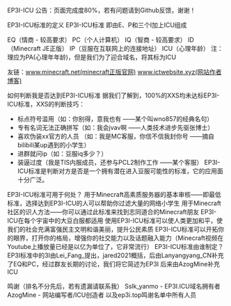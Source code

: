 EP3I-ICU
公告：页面完成度80%，若有问题请到Github反馈，谢谢！

EP3I-ICU标准的定义
EP3I-ICU标准 即由E、P和三个I加上ICU组成

EQ（情商 - 较高要求）
PC（个人计算机）
IQ（智商 - 较高要求）
ID（Minecraft JE正版）
IP（豆服在互联网上的连接地址）
ICU（心理年龄）
注：理应为PA(心理年年龄)，但是我们为了迎合域名，将其标为ICU

友链：www.minecraft.net(minecraft正版官网) www.ictwebsite.xyz(网站作者博客)

如何判断我是否达到EP3I-ICU标准
据我们了解到，100%的XXS均未达标EP3I-ICU标准，XXS的判断技巧：

- 标点符号滥用（如：你别得，意我也有 ——某个叫wno857的经典名句）
- 专有名词无法正确拼写（如：我会jvav啊 ——人类技术进步先驱张博士）
- 喜欢伪装xx官方的人员 （如：我是MC客服，你信不信我封你号 ——摘自bilibili某up遇到的小学生）
- 进群就问ip（如：豆服iq多少？）
- 装逼过度（我是TIS内服成员，还参与PCL2制作工作 ——某个客服）
EP3I-ICU标准是判断对方是否是一个拥有潜在进入豆服可能性的标准，它的应用面十分广泛。

EP3I-ICU标准可用于何处？
用于Minecraft高素质服务器的基本审核——即最低标准，选择达到EP3I-ICU的人可以帮助你过滤大量的网络小学生
用于Minecraft社区的识人方法——你可以通过此标准来找到志同道合的Minecraft朋友
EP3I-ICU在每个宇宙中的大豆白服都适用
使用EP3I-ICU标准可以使人类更加和平，使我们的社会充满富强民主文明和谐美丽，提升公民素质
EP3I-ICU标准可以开拓你的眼界，打开你的格局，增强你的社交能力以及话题融入能力（Minecraft视频在Youtube上播放量已经是以亿为单位了，它非常流行）
EP3I-ICU标准由谁制定？
EP3I标准中的3I由Lei_Fang_提出，jared2021概括，后由Lanyangyang_CN补充了EQ和PC，经过群友长期的讨论，我们将它简述为EP3I
后来由AzogMine补充ICU

鸣谢（排名不分先后，若有遗漏请联系我）
Sslk_yanmo - EP3I.ICU域名拥有者
AzogMine - 网站编写者/ICU创造者
以及ep3i.top鸣谢名单中所有人员
